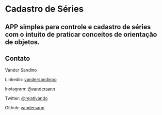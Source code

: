 # Cadastro de Séries

## APP simples para controle e cadastro de séries com o intuito de praticar conceitos de orientação de objetos.


## Contato

Vander Sandino

Linkedin:  [vandersandinoo](https://www.linkedin.com/in/vandersandinoo)

Instagram:  [@vandersann](https://instagram.com/vandersann)

Twitter:  [@relativando](https://twitter.com/relativando)

Github:  [vandersann](https://github.com/vandersann)
